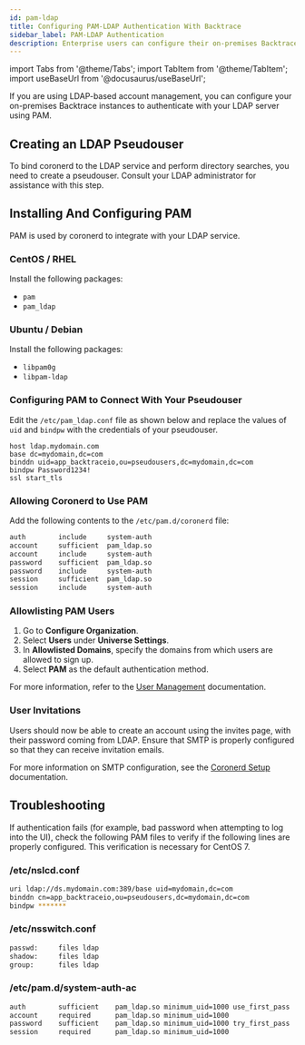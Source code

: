 ```yaml
---
id: pam-ldap
title: Configuring PAM-LDAP Authentication With Backtrace
sidebar_label: PAM-LDAP Authentication
description: Enterprise users can configure their on-premises Backtrace instances to authenticate to their LDAP server via PAM
---
```


import Tabs from '@theme/Tabs';
import TabItem from '@theme/TabItem';
import useBaseUrl from '@docusaurus/useBaseUrl';

If you are using LDAP-based account management, you can configure your on-premises Backtrace instances to authenticate with your LDAP server using PAM.

## Creating an LDAP Pseudouser

To bind coronerd to the LDAP service and perform directory searches, you need to create a pseudouser. Consult your LDAP administrator for assistance with this step.

## Installing And Configuring PAM

PAM is used by coronerd to integrate with your LDAP service.

### CentOS / RHEL

Install the following packages:

- `pam`
- `pam_ldap`

### Ubuntu / Debian

Install the following packages:

- `libpam0g`
- `libpam-ldap`

### Configuring PAM to Connect With Your Pseudouser

Edit the `/etc/pam_ldap.conf` file as shown below and replace the values of `uid` and `bindpw` with the credentials of your pseudouser.

```shell
host ldap.mydomain.com
base dc=mydomain,dc=com
binddn uid=app_backtraceio,ou=pseudousers,dc=mydomain,dc=com
bindpw Password1234!
ssl start_tls
```

### Allowing Coronerd to Use PAM

Add the following contents to the `/etc/pam.d/coronerd` file:

```bash
auth        include     system-auth
account     sufficient  pam_ldap.so
account     include     system-auth
password    sufficient  pam_ldap.so
password    include     system-auth
session     sufficient  pam_ldap.so
session     include     system-auth
```

### Allowlisting PAM Users

1. Go to **Configure Organization**.
2. Select **Users** under **Universe Settings**.
3. In **Allowlisted Domains**, specify the domains from which users are allowed to sign up.
4. Select **PAM** as the default authentication method.

For more information, refer to the [User Management](/error-reporting/org-settings/user-mgmnt/) documentation.

### User Invitations

Users should now be able to create an account using the invites page, with their password coming from LDAP. Ensure that SMTP is properly configured so that they can receive invitation emails.

For more information on SMTP configuration, see the [Coronerd Setup](/error-reporting/advanced/coroner/server-setup/) documentation.

## Troubleshooting

If authentication fails (for example, bad password when attempting to log into the UI), check the following PAM files to verify if the following lines are properly configured. This verification is necessary for CentOS 7.

### /etc/nslcd.conf

```bash
uri ldap://ds.mydomain.com:389/base uid=mydomain,dc=com
binddn cn=app_backtraceio,ou=pseudousers,dc=mydomain,dc=com
bindpw *******
```

### /etc/nsswitch.conf

```bash
passwd:     files ldap
shadow:     files ldap
group:      files ldap
```

### /etc/pam.d/system-auth-ac

```bash
auth        sufficient    pam_ldap.so minimum_uid=1000 use_first_pass
account     required      pam_ldap.so minimum_uid=1000
password    sufficient    pam_ldap.so minimum_uid=1000 try_first_pass
session     required      pam_ldap.so minimum_uid=1000
```
